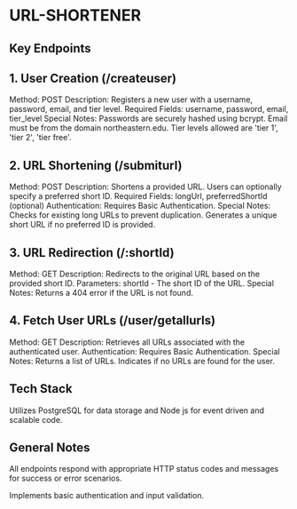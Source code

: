 # URL-SHORTENER

## Key Endpoints

## 1. User Creation (/createuser)

Method: POST
Description: Registers a new user with a username, password, email, and tier level.
Required Fields: username, password, email, tier_level
Special Notes:
Passwords are securely hashed using bcrypt.
Email must be from the domain northeastern.edu.
Tier levels allowed are 'tier 1', 'tier 2', 'tier free'.

## 2. URL Shortening (/submiturl)

Method: POST
Description: Shortens a provided URL. Users can optionally specify a preferred short ID.
Required Fields: longUrl, preferredShortId (optional)
Authentication: Requires Basic Authentication.
Special Notes:
Checks for existing long URLs to prevent duplication.
Generates a unique short URL if no preferred ID is provided.

## 3. URL Redirection (/:shortId)
Method: GET
Description: Redirects to the original URL based on the provided short ID.
Parameters: shortId - The short ID of the URL.
Special Notes: Returns a 404 error if the URL is not found.

## 4. Fetch User URLs (/user/getallurls)
Method: GET
Description: Retrieves all URLs associated with the authenticated user.
Authentication: Requires Basic Authentication.
Special Notes:
Returns a list of URLs.
Indicates if no URLs are found for the user.


## Tech Stack

Utilizes PostgreSQL for data storage and Node js for event driven and scalable code.


## General Notes

All endpoints respond with appropriate HTTP status codes and messages for success or error scenarios.

Implements basic authentication and input validation.
